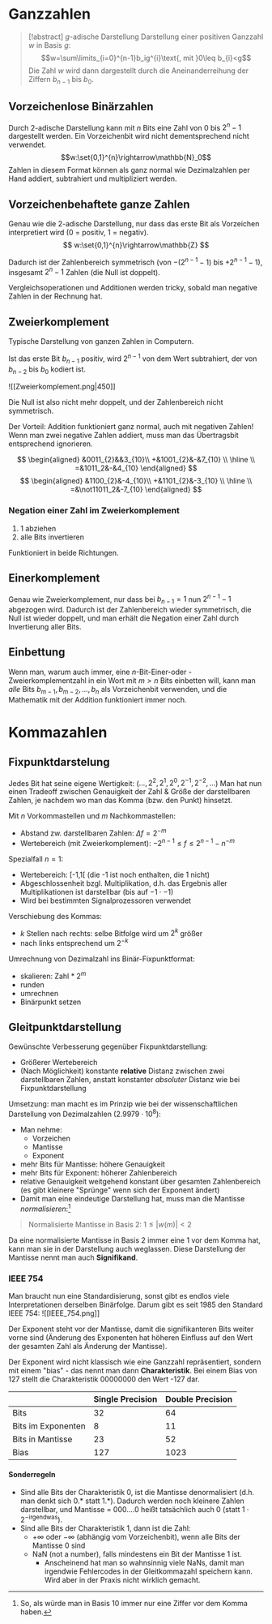 # Ganzzahlen
> [!abstract] $g$-adische Darstellung
> Darstellung einer positiven Ganzzahl $w$ in Basis $g$:
> $$w=\sum\limits_{i=0}^{n-1}b_ig^{i}\text{, mit }0\leq b_{i}<g$$
> Die Zahl $w$ wird dann dargestellt durch die Aneinanderreihung der Ziffern $b_{n-1}$ bis $b_0$.

## Vorzeichenlose Binärzahlen
Durch 2-adische Darstellung kann mit $n$ Bits eine Zahl von $0$ bis $2^{n}-1$ dargestellt werden. Ein Vorzeichenbit wird nicht dementsprechend nicht verwendet.
$$w:\set{0,1}^{n}\rightarrow\mathbb{N}_0$$
Zahlen in diesem Format können als ganz normal wie Dezimalzahlen per Hand addiert, subtrahiert und multipliziert werden.

## Vorzeichenbehaftete ganze Zahlen
Genau wie die 2-adische Darstellung, nur dass das erste Bit als Vorzeichen interpretiert wird (0 = positiv, 1 = negativ).
$$
w:\set{0,1}^{n}\rightarrow\mathbb{Z}
$$

Dadurch ist der Zahlenbereich symmetrisch (von $-(2^{n-1}-1)$ bis $+2^{n-1}-1$), insgesamt $2^{n}-1$ Zahlen (die Null ist doppelt).

Vergleichsoperationen und Additionen werden tricky, sobald man negative Zahlen in der Rechnung hat.

## Zweierkomplement
Typische Darstellung von ganzen Zahlen in Computern.

Ist das erste Bit $b_{n-1}$ positiv, wird $2^{n-1}$ von dem Wert subtrahiert, der von $b_{n-2}$ bis $b_{0}$ kodiert ist.

![[Zweierkomplement.png|450]]

Die Null ist also nicht mehr doppelt, und der Zahlenbereich nicht symmetrisch.

Der Vorteil: Addition funktioniert ganz normal, auch mit negativen Zahlen! Wenn man zwei negative Zahlen addiert, muss man das Übertragsbit entsprechend ignorieren.

$$
\begin{aligned}
&0011_{2}&&3_{10}\\
+&1001_{2}&-&7_{10} \\
\hline \\
=&1011_2&-&4_{10}
\end{aligned}
$$
$$
\begin{aligned}
&1100_{2}&-4_{10}\\
+&1101_{2}&-3_{10} \\
\hline \\
=&\not11011_2&-7_{10}
\end{aligned}
$$

### Negation einer Zahl im Zweierkomplement
1. 1 abziehen
2. alle Bits invertieren

Funktioniert in beide Richtungen.

## Einerkomplement
Genau wie Zweierkomplement, nur dass bei $b_{n-1}=1$ nun $2^{n-1}-1$ abgezogen wird. Dadurch ist der Zahlenbereich wieder symmetrisch, die Null ist wieder doppelt, und man erhält die Negation einer Zahl durch Invertierung aller Bits.

## Einbettung
Wenn man, warum auch immer, eine $n$-Bit-Einer-oder -Zweierkomplementzahl in ein Wort mit $m>n$ Bits einbetten will, kann man *alle* Bits $b_{m-1},b_{m-2},...,b_{n}$ als Vorzeichenbit verwenden, und die Mathematik mit der Addition funktioniert immer noch.

# Kommazahlen
## Fixpunktdarstelung
Jedes Bit hat seine eigene Wertigkeit: ($\ldots,2^{2},2^{1},2^{0},2^{-1},2^{-2},\ldots$)
Man hat nun einen Tradeoff zwischen Genauigkeit der Zahl & Größe der darstellbaren Zahlen, je nachdem wo man das Komma (bzw. den Punkt) hinsetzt.

Mit $n$ Vorkommastellen und $m$ Nachkommastellen:
- Abstand zw. darstellbaren Zahlen: $\Delta f=2^{-m}$
- Wertebereich (mit Zweierkomplement): $-2^{n-1}\leq f \leq 2^{n-1}-n^{-m}$

Spezialfall $n=1$:
- Wertebereich: \[-1,1\[ (die -1 ist noch enthalten, die 1 nicht)
- Abgeschlossenheit bzgl. Multiplikation, d.h. das Ergebnis aller Multiplikationen ist darstellbar (bis auf $-1\cdot -1$)
- Wird bei bestimmten Signalprozessoren verwendet

Verschiebung des Kommas:
- $k$ Stellen nach rechts: selbe Bitfolge wird um $2^k$ größer
- nach links entsprechend um $2^{-k}$

Umrechnung von Dezimalzahl ins Binär-Fixpunktformat:
- skalieren: Zahl \* $2^m$
- runden
- umrechnen
- Binärpunkt setzen

## Gleitpunktdarstellung
Gewünschte Verbesserung gegenüber Fixpunktdarstellung: 
- Größerer Wertebereich
- (Nach Möglichkeit) konstante **relative** Distanz zwischen zwei darstellbaren Zahlen, anstatt konstanter *absoluter* Distanz wie bei Fixpunktdarstellung

Umsetzung: man macht es im Prinzip wie bei der wissenschaftlichen Darstellung von Dezimalzahlen ($2.9979\cdot 10^8$):
- Man nehme:
	- Vorzeichen
	- Mantisse
	- Exponent
- mehr Bits für Mantisse: höhere Genauigkeit
- mehr Bits für Exponent: höherer Zahlenbereich
- relative Genauigkeit weitgehend konstant über gesamten Zahlenbereich (es gibt kleinere "Sprünge" wenn sich der Exponent ändert)
- Damit man eine eindeutige Darstellung hat, muss man die Mantisse *normalisieren*:[^1]

> Normalisierte Mantisse in Basis 2: $1 \leq |w(m)| < 2$

Da eine normalisierte Mantisse in Basis 2 immer eine 1 vor dem Komma hat, kann man sie in der Darstellung auch weglassen. Diese Darstellung der Mantisse nennt man auch **Signifikand**.

### IEEE 754
Man braucht nun eine Standardisierung, sonst gibt es endlos viele Interpretationen derselben Binärfolge. Darum gibt es seit 1985 den Standard IEEE 754:
![[IEEE_754.png]]

Der Exponent steht vor der Mantisse, damit die signifikanteren Bits weiter vorne sind (Änderung des Exponenten hat höheren Einfluss auf den Wert der gesamten Zahl als Änderung der Mantisse).

Der Exponent wird nicht klassisch wie eine Ganzzahl repräsentiert, sondern mit einem "bias" - das nennt man dann **Charakteristik**. Bei einem Bias von 127 stellt die Charakteristik $00000000$ den Wert -127 dar.

|                    | Single Precision | Double Precision |
| ------------------ | ---------------- | ---------------- |
| Bits               | 32               | 64               |
| Bits im Exponenten | 8                | 11               |
| Bits in Mantisse   | 23               | 52               |
| Bias               | 127              | 1023             |

#### Sonderregeln
- Sind alle Bits der Charakteristik 0, ist die Mantisse denormalisiert (d.h. man denkt sich 0.\* statt 1.\*). Dadurch werden noch kleinere Zahlen darstellbar, und Mantisse = 000....0 heißt tatsächlich auch 0 (statt $1\cdot 2^{-\text{irgendwas}}$).
- Sind alle Bits der Charakteristik 1, dann ist die Zahl:
	- $+\infty$ oder $-\infty$ (abhängig vom Vorzeichenbit), wenn alle Bits der Mantisse 0 sind
	- NaN (not a number), falls mindestens ein Bit der Mantisse 1 ist.
		- Anscheinend hat man so wahnsinnig viele NaNs, damit man irgendwie Fehlercodes in der Gleitkommazahl speichern kann. Wird aber in der Praxis nicht wirklich gemacht.

[^1]: So, als würde man in Basis 10 immer nur eine Ziffer vor dem Komma haben.